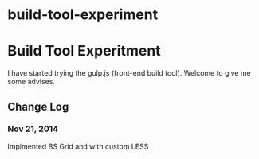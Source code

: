 build-tool-experiment
======================

# Build Tool Experitment 
I have started trying the gulp.js (front-end build tool). Welcome to give me some advises.

## Change Log 

### Nov 21, 2014 
Implmented BS Grid and with custom LESS
